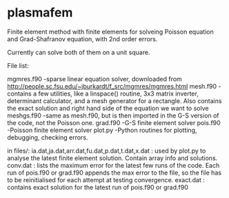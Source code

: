 # plasmafem
Finite element method with finite elements for solveing Poisson equation and Grad-Shafranov equation, with 2nd order errors.

Currently can solve both of them on a unit square.

File list:

mgmres.f90 -sparse linear equation solver, downloaded from http://people.sc.fsu.edu/~jburkardt/f_src/mgmres/mgmres.html
mesh.f90 -contains a few utilities, like a linspace() routine, 3x3 matrix inverter, determinant calculator, and a mesh generator for a rectangle. Also contains the exact solution and right hand side of the equation we want to solve
meshgs.f90 -same as mesh.f90, but is then imported in the G-S version of the code, not the Poisson one.
grad.f90 -G-S finite element solver
pois.f90 -Poisson finite element solver
plot.py -Python routines for plotting, debugging, checking errors.

in files/:
ia.dat,ja.dat,arr.dat,fu.dat,p.dat,t.dat,x.dat : used by plot.py to analyse the latest finite element solution. Contain array info and solutions.
conv.dat : lists the maximum error for the latest few runs of the code. Each run of pois.f90 or grad.f90 appends the max error to the file, so the file has to be reinitialised for each attempt at testing convergence.
exact.dat : contains exact solution for the latest run of pois.f90 or grad.f90
